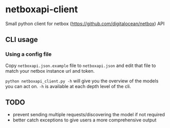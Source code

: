 # netboxapi-client
Small python client for netbox (https://github.com/digitalocean/netbox) API

## CLI usage

### Using a config file

Copy `netboxapi.json.example` file to `netboxapi.json` and edit that file to match your netbox instance url and token.

`python netboxapi_client.py -h` will give you the overview of the models you can act on. `-h` is available at each depth level of the cli.

## TODO

- prevent sending multiple requests/discovering the model if not required
- better catch exceptions to give users a more comprehensive output
